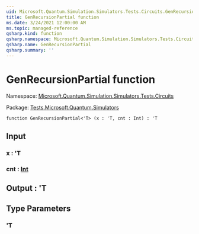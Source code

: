 ```yaml
---
uid: Microsoft.Quantum.Simulation.Simulators.Tests.Circuits.GenRecursionPartial
title: GenRecursionPartial function
ms.date: 3/24/2021 12:00:00 AM
ms.topic: managed-reference
qsharp.kind: function
qsharp.namespace: Microsoft.Quantum.Simulation.Simulators.Tests.Circuits
qsharp.name: GenRecursionPartial
qsharp.summary: ''
---
```


# GenRecursionPartial function

Namespace: [Microsoft.Quantum.Simulation.Simulators.Tests.Circuits](xref:Microsoft.Quantum.Simulation.Simulators.Tests.Circuits)

Package: [Tests.Microsoft.Quantum.Simulators](https://nuget.org/packages/Tests.Microsoft.Quantum.Simulators)




```qsharp
function GenRecursionPartial<'T> (x : 'T, cnt : Int) : 'T
```


## Input

### x : 'T




### cnt : [Int](xref:microsoft.quantum.lang-ref.int)





## Output : 'T



## Type Parameters

### 'T

